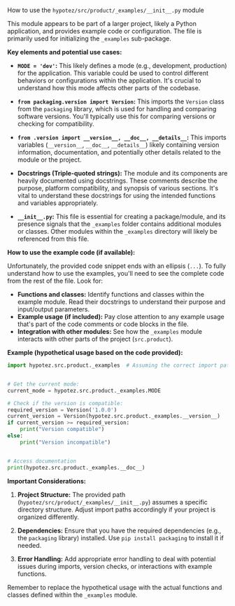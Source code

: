 How to use the `hypotez/src/product/_examples/__init__.py` module

This module appears to be part of a larger project, likely a Python application, and provides example code or configuration.  The file is primarily used for initializing the `_examples` sub-package.

**Key elements and potential use cases:**

* **`MODE = 'dev'`:**  This likely defines a mode (e.g., development, production) for the application.  This variable could be used to control different behaviors or configurations within the application.  It's crucial to understand how this mode affects other parts of the codebase.

* **`from packaging.version import Version`:** This imports the `Version` class from the `packaging` library, which is used for handling and comparing software versions.  You'll typically use this for comparing versions or checking for compatibility.

* **`from .version import __version__, __doc__, __details__`:** This imports variables (`__version__`, `__doc__`, `__details__`) likely containing version information, documentation, and potentially other details related to the module or the project.

* **Docstrings (Triple-quoted strings):** The module and its components are heavily documented using docstrings.  These comments describe the purpose, platform compatibility, and synopsis of various sections.  It's vital to understand these docstrings for using the intended functions and variables appropriately.

* **`__init__.py`:** This file is essential for creating a package/module, and its presence signals that the `_examples` folder contains additional modules or classes.  Other modules within the `_examples` directory will likely be referenced from this file.


**How to use the example code (if available):**

Unfortunately, the provided code snippet ends with an ellipsis (`...`).  To fully understand how to use the examples, you'll need to see the complete code from the rest of the file.   Look for:

* **Functions and classes:**  Identify functions and classes within the example module.  Read their docstrings to understand their purpose and input/output parameters.
* **Example usage (if included):**  Pay close attention to any example usage that's part of the code comments or code blocks in the file.
* **Integration with other modules:**  See how the `_examples` module interacts with other parts of the project (`src.product`).


**Example (hypothetical usage based on the code provided):**


```python
import hypotez.src.product._examples  # Assuming the correct import path


# Get the current mode:
current_mode = hypotez.src.product._examples.MODE

# Check if the version is compatible:
required_version = Version('1.0.0')
current_version = Version(hypotez.src.product._examples.__version__)
if current_version >= required_version:
    print("Version compatible")
else:
    print("Version incompatible")


# Access documentation
print(hypotez.src.product._examples.__doc__)
```


**Important Considerations:**


1. **Project Structure:** The provided path (`hypotez/src/product/_examples/__init__.py`) assumes a specific directory structure.  Adjust import paths accordingly if your project is organized differently.

2. **Dependencies:** Ensure that you have the required dependencies (e.g., the `packaging` library) installed. Use `pip install packaging` to install it if needed.

3. **Error Handling:** Add appropriate error handling to deal with potential issues during imports, version checks, or interactions with example functions.


Remember to replace the hypothetical usage with the actual functions and classes defined within the `_examples` module.